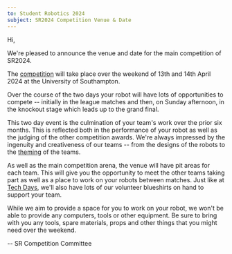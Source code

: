 ```yaml
---
to: Student Robotics 2024
subject: SR2024 Competition Venue & Date
---
```


Hi,

We're pleased to announce the venue and date for the main competition of SR2024.

The [competition][event] will take place over the weekend of 13th and 14th April
2024 at the University of Southampton.

Over the course of the two days your robot will have lots of opportunities to
compete -- initially in the league matches and then, on Sunday afternoon, in the
knockout stage which leads up to the grand final.

This two day event is the culmination of your team's work over the prior six
months. This is reflected both in the performance of your robot as well as the
judging of the other competition awards. We're always impressed by the ingenuity
and creativeness of our teams -- from the designs of the robots to the
[theming][theming] of the teams.

As well as the main competition arena, the venue will have pit areas for each
team. This will give you the opportunity to meet the other teams taking part as
well as a place to work on your robots between matches. Just like at [Tech
Days][tech-days-101], we'll also have lots of our volunteer blueshirts on hand
to support your team.

While we aim to provide a space for you to work on your robot, we won't be able
to provide any computers, tools or other equipment. Be sure to bring with you
any tools, spare materials, props and other things that you might need over the
weekend.

-- SR Competition Committee

[event]: https://studentrobotics.org/events/sr2024/competition/
[tech-days-101]: https://studentrobotics.org/docs/robots_101/tech_days
[theming]: https://studentrobotics.org/docs/robots_101/theming
